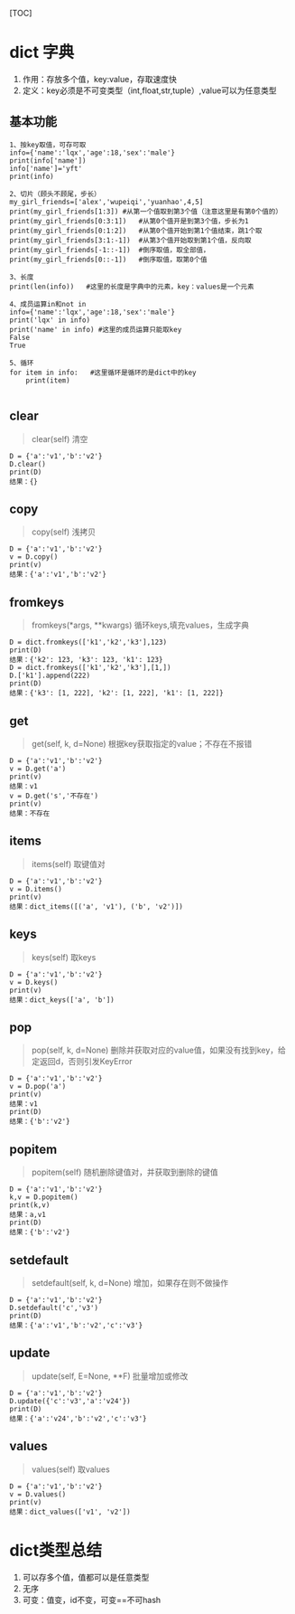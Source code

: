 [TOC]
# dict 字典
1. 作用：存放多个值，key:value，存取速度快
1. 	定义：key必须是不可变类型（int,float,str,tuple）,value可以为任意类型
## 基本功能
```
1、按key取值，可存可取
info={'name':'lqx','age':18,'sex':'male'}
print(info['name'])
info['name']='yft'
print(info)

2、切片（顾头不顾尾，步长）
my_girl_friends=['alex','wupeiqi','yuanhao',4,5] 
print(my_girl_friends[1:3]) #从第一个值取到第3个值（注意这里是有第0个值的）
print(my_girl_friends[0:3:1])   #从第0个值开是到第3个值，步长为1
print(my_girl_friends[0:1:2])   #从第0个值开始到第1个值结束，跳1个取
print(my_girl_friends[3:1:-1])  #从第3个值开始取到第1个值，反向取
print(my_girl_friends[-1::-1])  #倒序取值，取全部值，
print(my_girl_friends[0::-1])   #倒序取值，取第0个值

3、长度
print(len(info))   #这里的长度是字典中的元素，key：values是一个元素

4、成员运算in和not in
info={'name':'lqx','age':18,'sex':'male'}
print('lqx' in info)
print('name' in info) #这里的成员运算只能取key
False
True

5、循环
for item in info:   #这里循环是循环的是dict中的key
    print(item)   
    
```
## clear
>clear(self)
清空

```
D = {'a':'v1','b':'v2'}
D.clear()
print(D)
结果：{}
```
## copy
>copy(self) 浅拷贝
```
D = {'a':'v1','b':'v2'}
v = D.copy()
print(v)
结果：{'a':'v1','b':'v2'}
```
## fromkeys
>fromkeys(*args, **kwargs)
循环keys,填充values，生成字典


```
D = dict.fromkeys(['k1','k2','k3'],123)
print(D)
结果：{'k2': 123, 'k3': 123, 'k1': 123}
D = dict.fromkeys(['k1','k2','k3'],[1,])
D.['k1'].append(222)
print(D)
结果：{'k3': [1, 222], 'k2': [1, 222], 'k1': [1, 222]}
```
## get
>get(self, k, d=None)
根据key获取指定的value；不存在不报错

```
D = {'a':'v1','b':'v2'}
v = D.get('a')
print(v)
结果：v1
v = D.get('s','不存在')
print(v)
结果：不存在
```
## items
>items(self)
取键值对

```
D = {'a':'v1','b':'v2'}
v = D.items()
print(v)
结果：dict_items([('a', 'v1'), ('b', 'v2')])
```
## keys
>keys(self)
取keys

```
D = {'a':'v1','b':'v2'}
v = D.keys()
print(v)
结果：dict_keys(['a', 'b'])
```
## pop
>pop(self, k, d=None)
删除并获取对应的value值，如果没有找到key，给定返回d，否则引发KeyError
```
D = {'a':'v1','b':'v2'}
v = D.pop('a')
print(v)
结果：v1
print(D)
结果：{'b':'v2'}
```
## popitem
>popitem(self)
随机删除键值对，并获取到删除的键值
```
D = {'a':'v1','b':'v2'}
k,v = D.popitem()
print(k,v)
结果：a,v1
print(D)
结果：{'b':'v2'}
```
## setdefault
>setdefault(self, k, d=None)
增加，如果存在则不做操作

```
D = {'a':'v1','b':'v2'}
D.setdefault('c','v3')
print(D)
结果：{'a':'v1','b':'v2','c':'v3'}
```
## update
>update(self, E=None, **F)
批量增加或修改

```
D = {'a':'v1','b':'v2'}
D.update({'c':'v3','a':'v24'})
print(D)
结果：{'a':'v24','b':'v2','c':'v3'}
```
## values
>values(self)
取values

```
D = {'a':'v1','b':'v2'}
v = D.values()
print(v)
结果：dict_values(['v1', 'v2'])
```
# dict类型总结
1. 可以存多个值，值都可以是任意类型
1. 无序
1. 可变：值变，id不变，可变==不可hash